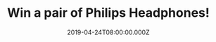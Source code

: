 ---
campaign-uuid: "c-37d72c9e-a190-4bed-ada6-db08e7414c9b"
type: "Competition"
category: "Technology"
date: "2019-04-24T08:00:00.000Z"
end-date: "2019-06-24T22:59:00.000Z"
disable-form: false
is_promoted: false
has_entry_page: true
title: "Win a pair of Philips Headphones!"
competition-description: "<p>Gravity defying headphones, Ultra compact, Clear sound,\
  \ Ultralight Wireless  & Free from wires that hold you down... are some of its incredible\
  \ features you will fall in love with. We are giving away a pair of the best headphones\
  \ in the market right now: The Philips Flite Wireless Bluetooth headphones to one\
  \ lucky NME AAA member to win.</p>\n<p>Enjoy your favourite hits anywhere you go\
  \ now. With Philips you can. Click below for a chance to win.</p>\n"
hero-header: "Win a pair of Philips Headphones!"
terms-confirmation: "N/A"
banner-img: "https://assets.expresslyapp.com/asset-69315f2b-9550-45dc-b030-9cc6ec5b4add.jpg"
logo-left-href: "aaa.nme.com"
logo-left-image: "https://assets.expresslyapp.com/asset-c1b03a2c-14e7-4262-a45d-ff2530fb90ea.jpg"
logo-left-title: "nme aaa"
bg-image-hero: "https://assets.expresslyapp.com/asset-89e42a66-c6f1-42e9-acde-fc48e1985627.jpg"
bg-image-first: "https://assets.expresslyapp.com/asset-80356227-d8c1-4d35-a54a-b99447e7ad64.jpg"
section1-content: "<p>High-power 32 mm tilted drivers reproduce clear, crisp sound\
  \ and deep, rich bass. Ultralight and super slim for complete comfort on the move.\
  \ The easy-to-use remote control allows you to play/pause tracks and answer calls\
  \ with a simple push of a button. Flat folding for easy portability. Soft ear cushions\
  \ and tilted drivers are ideal for long-wearing comfort. This pair of headphones\
  \ have it all.</p> <p>Also, pair your smart device with your headphones using Bluetooth\
  \ and enjoy the freedom of crystal clear music and phone calls - without the hassle\
  \ of cables! What else? Enter the form below for a chance to win and they could\
  \ be coming home with you.</p>\n<p>Good luck!</p>\n"
entry-title: "Win a pair of Philips Headphones!"
entry-content: "<p>Enter the draw to win a pair of Philips Headphones by entering\
  \ below before 23:59 on 24th of June 2019.</p>\n"
has-winner: false
prize-description: "A pair of Philips Headphones!"
special-conditions: "Multiple entries are allowed up to one every day"
country-restrictions:
- "GB"
---